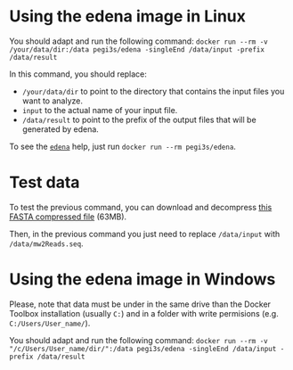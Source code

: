 # Using the edena image in Linux
You should adapt and run the following command: `docker run --rm -v /your/data/dir:/data pegi3s/edena -singleEnd /data/input -prefix /data/result`

In this command, you should replace:
- `/your/data/dir` to point to the directory that contains the input files you want to analyze.
- `input` to the actual name of your input file.
- `/data/result` to point to the prefix of the output files that will be generated by edena.

To see the [`edena`](http://www.genomic.ch/edena.php) help, just run `docker run --rm pegi3s/edena`.

# Test data
To test the previous command, you can download and decompress [this FASTA compressed file](http://www.genomic.ch/edena/mw2Reads.seq.gz) (63MB).

Then, in the previous command you just need to replace `/data/input` with `/data/mw2Reads.seq`.

# Using the edena image in Windows

Please, note that data must be under in the same drive than the Docker Toolbox installation (usually `C:`) and in a folder with write permisions (e.g. `C:/Users/User_name/`).

You should adapt and run the following command: `docker run --rm -v "/c/Users/User_name/dir/":/data pegi3s/edena -singleEnd /data/input -prefix /data/result`
